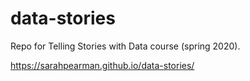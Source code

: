 # data-stories
Repo for Telling Stories with Data course (spring 2020).

https://sarahpearman.github.io/data-stories/
